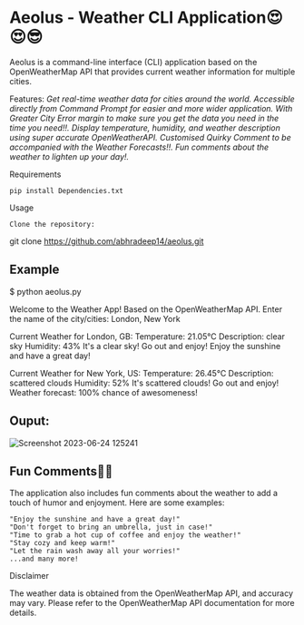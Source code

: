 # Aeolus - Weather CLI Application😍😍😎

Aeolus is a command-line interface (CLI) application based on the OpenWeatherMap API that provides current weather information for multiple cities.

Features:
 *Get real-time weather data for cities around the world.*
 *Accessible directly from Command Prompt for easier and more wider application.* 
 *With Greater City Error margin to make sure you get the data you need in the time you need!!.*
 *Display temperature, humidity, and weather description using super accurate OpenWeatherAPI.*
 *Customised Quirky Comment to be accompanied with the Weather Forecasts!!.*
 *Fun comments about the weather to lighten up your day!.*

Requirements

    pip install Dependencies.txt

Usage

    Clone the repository:
git clone https://github.com/abhradeep14/aeolus.git

## Example

$ python aeolus.py

Welcome to the Weather App! Based on the OpenWeatherMap API.
Enter the name of the city/cities: London, New York


Current Weather for London, GB:
Temperature: 21.05°C
Description: clear sky
Humidity: 43%
It's a clear sky! Go out and enjoy!
Enjoy the sunshine and have a great day!


Current Weather for New York, US:
Temperature: 26.45°C
Description: scattered clouds
Humidity: 52%
It's scattered clouds! Go out and enjoy!
Weather forecast: 100% chance of awesomeness!


## Ouput:

![Screenshot 2023-06-24 125241](https://github.com/Fastest-Coder-First/Aeolus-The-Weather-Forecaster/assets/77497523/f51ef83f-71bd-4b1f-9d06-2a960280c6ca)



## Fun Comments🤭🤭

The application also includes fun comments about the weather to add a touch of humor and enjoyment. Here are some examples:

    "Enjoy the sunshine and have a great day!"
    "Don't forget to bring an umbrella, just in case!"
    "Time to grab a hot cup of coffee and enjoy the weather!"
    "Stay cozy and keep warm!"
    "Let the rain wash away all your worries!"
    ...and many more!

Disclaimer

The weather data is obtained from the OpenWeatherMap API, and accuracy may vary. Please refer to the OpenWeatherMap API documentation for more details.


